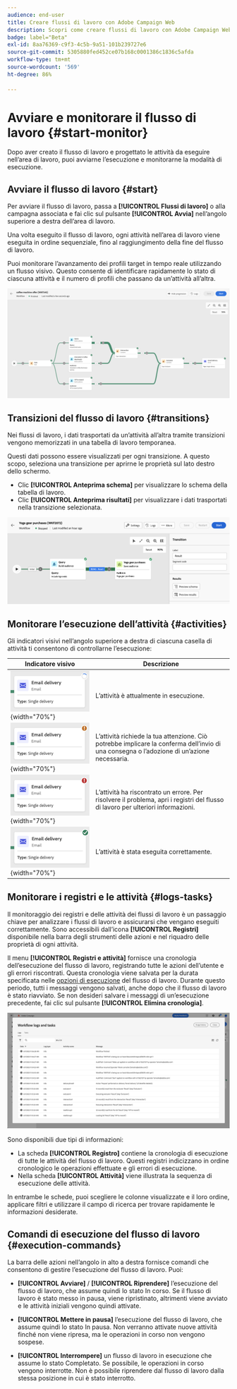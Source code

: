 ```yaml
---
audience: end-user
title: Creare flussi di lavoro con Adobe Campaign Web
description: Scopri come creare flussi di lavoro con Adobe Campaign Web
badge: label="Beta"
exl-id: 8aa76369-c9f3-4c5b-9a51-101b239727e6
source-git-commit: 5305880fed452ce07b168c0001386c1836c5afda
workflow-type: tm+mt
source-wordcount: '569'
ht-degree: 86%

---
```


# Avviare e monitorare il flusso di lavoro {#start-monitor}

Dopo aver creato il flusso di lavoro e progettato le attività da eseguire nell’area di lavoro, puoi avviarne l’esecuzione e monitorarne la modalità di esecuzione.

## Avviare il flusso di lavoro {#start}

Per avviare il flusso di lavoro, passa a **[!UICONTROL Flussi di lavoro]** o alla campagna associata e fai clic sul pulsante **[!UICONTROL Avvia]** nell’angolo superiore a destra dell’area di lavoro.

Una volta eseguito il flusso di lavoro, ogni attività nell’area di lavoro viene eseguita in ordine sequenziale, fino al raggiungimento della fine del flusso di lavoro.

Puoi monitorare l’avanzamento dei profili target in tempo reale utilizzando un flusso visivo. Questo consente di identificare rapidamente lo stato di ciascuna attività e il numero di profili che passano da un’attività all’altra.

![](assets/workflow-execution.png)

## Transizioni del flusso di lavoro {#transitions}

Nei flussi di lavoro, i dati trasportati da un’attività all’altra tramite transizioni vengono memorizzati in una tabella di lavoro temporanea.

Questi dati possono essere visualizzati per ogni transizione. A questo scopo, seleziona una transizione per aprirne le proprietà sul lato destro dello schermo.

* Clic **[!UICONTROL Anteprima schema]** per visualizzare lo schema della tabella di lavoro.
* Clic **[!UICONTROL Anteprima risultati]** per visualizzare i dati trasportati nella transizione selezionata.

![](assets/transition.png)

## Monitorare l’esecuzione dell’attività {#activities}

Gli indicatori visivi nell’angolo superiore a destra di ciascuna casella di attività ti consentono di controllarne l’esecuzione:

| Indicatore visivo | Descrizione |
|-----|------------|
| ![](assets/activity-status-pending.png){width="70%"} | L’attività è attualmente in esecuzione. |
| ![](assets/activity-status-orange.png){width="70%"} | L’attività richiede la tua attenzione. Ciò potrebbe implicare la conferma dell’invio di una consegna o l’adozione di un’azione necessaria. |
| ![](assets/activity-status-red.png){width="70%"} | L’attività ha riscontrato un errore. Per risolvere il problema, apri i registri del flusso di lavoro per ulteriori informazioni. |
| ![](assets/activity-status-green.png){width="70%"} | L’attività è stata eseguita correttamente. |

## Monitorare i registri e le attività {#logs-tasks}

Il monitoraggio dei registri e delle attività dei flussi di lavoro è un passaggio chiave per analizzare i flussi di lavoro e assicurarsi che vengano eseguiti correttamente. Sono accessibili dall’icona **[!UICONTROL Registri]** disponibile nella barra degli strumenti delle azioni e nel riquadro delle proprietà di ogni attività.

Il menu **[!UICONTROL Registri e attività]** fornisce una cronologia dell’esecuzione del flusso di lavoro, registrando tutte le azioni dell’utente e gli errori riscontrati. Questa cronologia viene salvata per la durata specificata nelle [opzioni di esecuzione](workflow-settings.md) del flusso di lavoro. Durante questo periodo, tutti i messaggi vengono salvati, anche dopo che il flusso di lavoro è stato riavviato. Se non desideri salvare i messaggi di un’esecuzione precedente, fai clic sul pulsante **[!UICONTROL Elimina cronologia]**.

![](assets/workflow-logs.png)

Sono disponibili due tipi di informazioni:

* La scheda **[!UICONTROL Registro]** contiene la cronologia di esecuzione di tutte le attività del flusso di lavoro. Questi registri indicizzano in ordine cronologico le operazioni effettuate e gli errori di esecuzione.
* Nella scheda **[!UICONTROL Attività]** viene illustrata la sequenza di esecuzione delle attività.

In entrambe le schede, puoi scegliere le colonne visualizzate e il loro ordine, applicare filtri e utilizzare il campo di ricerca per trovare rapidamente le informazioni desiderate.

## Comandi di esecuzione del flusso di lavoro {#execution-commands}

La barra delle azioni nell’angolo in alto a destra fornisce comandi che consentono di gestire l’esecuzione del flusso di lavoro. Puoi:

* **[!UICONTROL Avviare]** / **[!UICONTROL Riprendere]** l’esecuzione del flusso di lavoro, che assume quindi lo stato In corso. Se il flusso di lavoro è stato messo in pausa, viene ripristinato, altrimenti viene avviato e le attività iniziali vengono quindi attivate.

* **[!UICONTROL Mettere in pausa]** l’esecuzione del flusso di lavoro, che assume quindi lo stato In pausa. Non verranno attivate nuove attività finché non viene ripresa, ma le operazioni in corso non vengono sospese.

* **[!UICONTROL Interrompere]** un flusso di lavoro in esecuzione che assume lo stato Completato. Se possibile, le operazioni in corso vengono interrotte. Non è possibile riprendere dal flusso di lavoro dalla stessa posizione in cui è stato interrotto.
